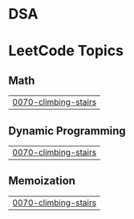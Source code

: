 # DSA
<!---LeetCode Topics Start-->
# LeetCode Topics
## Math
|  |
| ------- |
| [0070-climbing-stairs](https://github.com/ShivamGoel3/DSA_LeetCode/tree/master/0070-climbing-stairs) |
## Dynamic Programming
|  |
| ------- |
| [0070-climbing-stairs](https://github.com/ShivamGoel3/DSA_LeetCode/tree/master/0070-climbing-stairs) |
## Memoization
|  |
| ------- |
| [0070-climbing-stairs](https://github.com/ShivamGoel3/DSA_LeetCode/tree/master/0070-climbing-stairs) |
<!---LeetCode Topics End-->